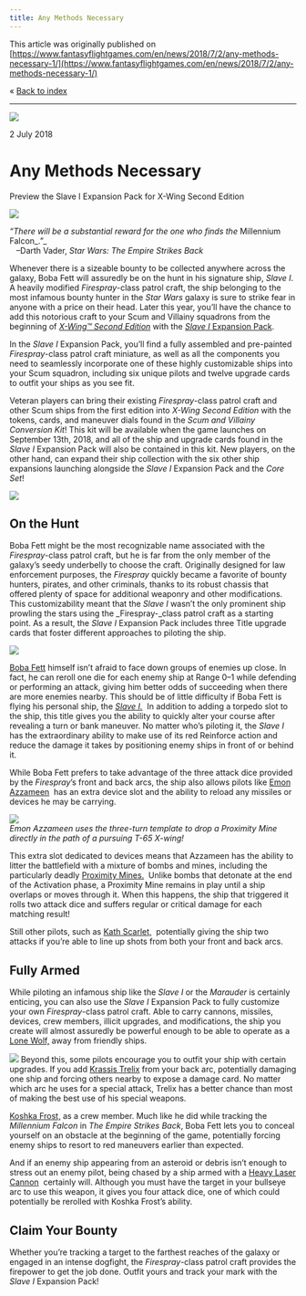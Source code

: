 ```yaml
---
title: Any Methods Necessary
---
```


This article was originally published on [https://www.fantasyflightgames.com/en/news/2018/7/2/any-methods-necessary-1/](https://www.fantasyflightgames.com/en/news/2018/7/2/any-methods-necessary-1/)

&laquo; [Back to index](../index.md)

---

![](swz16_preview1.jpg)

2 July 2018

Any Methods Necessary
=====================

Preview the Slave I Expansion Pack for X-Wing Second Edition

![](swz16_box_left_good.png)

_“There will be a substantial reward for the one who finds the_ Millennium Falcon_.”_  
   –Darth Vader, _Star Wars: The Empire Strikes Back_

Whenever there is a sizeable bounty to be collected anywhere across the galaxy, Boba Fett will assuredly be on the hunt in his signature ship, _Slave I_. A heavily modified _Firespray_\-class patrol craft, the ship belonging to the most infamous bounty hunter in the _Star Wars_ galaxy is sure to strike fear in anyone with a price on their head. Later this year, you’ll have the chance to add this notorious craft to your Scum and Villainy squadrons from the beginning of [_X-Wing™ Second Edition_](https://www.fantasyflightgames.com/en/products/x-wing-second-edition/) with the [_Slave I_ Expansion Pack](https://www.fantasyflightgames.com/en/products/x-wing-second-edition/products/x-wing-second-edition-slave-i-expansion-pack/).

In the _Slave I_ Expansion Pack, you’ll find a fully assembled and pre-painted _Firespray_\-class patrol craft miniature, as well as all the components you need to seamlessly incorporate one of these highly customizable ships into your Scum squadron, including six unique pilots and twelve upgrade cards to outfit your ships as you see fit.

Veteran players can bring their existing _Firespray_\-class patrol craft and other Scum ships from the first edition into _X-Wing Second Edition_ with the tokens, cards, and maneuver dials found in the _Scum and Villainy Conversion Kit_! This kit will be available when the game launches on September 13th, 2018, and all of the ship and upgrade cards found in the _Slave I_ Expansion Pack will also be contained in this kit. New players, on the other hand, can expand their ship collection with the six other ship expansions launching alongside the _Slave I_ Expansion Pack and the _Core Set_!

_![](swz16_a1_ship-art.png)_

On the Hunt
-----------

Boba Fett might be the most recognizable name associated with the _Firespray_\-class patrol craft, but he is far from the only member of the galaxy’s seedy underbelly to choose the craft. Originally designed for law enforcement purposes, the _Firespray_ quickly became a favorite of bounty hunters, pirates, and other criminals, thanks to its robust chassis that offered plenty of space for additional weaponry and other modifications. This customizability meant that the _Slave I_ wasn’t the only prominent ship prowling the stars using the _Firespray-_class patrol craft as a starting point. As a result, the _Slave I_ Expansion Pack includes three Title upgrade cards that foster different approaches to piloting the ship.

![](swz13_a3_slave-1_spread2.png)

[Boba Fett](swz16_boba-fett.png) himself isn’t afraid to face down groups of enemies up close. In fact, he can reroll one die for each enemy ship at Range 0–1 while defending or performing an attack, giving him better odds of succeeding when there are more enemies nearby. This should be of little difficulty if Boba Fett is flying his personal ship, the _[_Slave I_.](swz16_slave-1.png)_  In addition to adding a torpedo slot to the ship, this title gives you the ability to quickly alter your course after revealing a turn or bank maneuver. No matter who’s piloting it, the _Slave I_ has the extraordinary ability to make use of its red Reinforce action and reduce the damage it takes by positioning enemy ships in front of or behind it.

While Boba Fett prefers to take advantage of the three attack dice provided by the _Firespray_’s front and back arcs, the ship also allows pilots like [Emon Azzameen](swz16_emon-azzameen.png)  has an extra device slot and the ability to reload any missiles or devices he may be carrying.

![](swz16_a1_diagram.jpg)  
_Emon Azzameen uses the three-turn template to drop a Proximity Mine directly in the path of a pursuing T-65 X-wing!_

This extra slot dedicated to devices means that Azzameen has the ability to litter the battlefield with a mixture of bombs and mines, including the particularly deadly [Proximity Mines.](swz16_proximity-mines.png)  Unlike bombs that detonate at the end of the Activation phase, a Proximity Mine remains in play until a ship overlaps or moves through it. When this happens, the ship that triggered it rolls two attack dice and suffers regular or critical damage for each matching result!

Still other pilots, such as [Kath Scarlet,](swz16_kath-scarlet.png)  potentially giving the ship two attacks if you’re able to line up shots from both your front and back arcs. 

Fully Armed
-----------

While piloting an infamous ship like the _Slave I_ or the _Marauder_ is certainly enticing, you can also use the _Slave I_ Expansion Pack to fully customize your own _Firespray_\-class patrol craft. Able to carry cannons, missiles, devices, crew members, illicit upgrades, and modifications, the ship you create will almost assuredly be powerful enough to be able to operate as a [Lone Wolf,](swz16_lone-wolf.png) away from friendly ships.

![](swz16_concussion-missiles.png) Beyond this, some pilots encourage you to outfit your ship with certain upgrades. If you add [Krassis Trelix](swz16_krassis-trelix.png)   from your back arc, potentially damaging one ship and forcing others nearby to expose a damage card. No matter which arc he uses for a special attack, Trelix has a better chance than most of making the best use of his special weapons.

[Koshka Frost,](swz16_koshka-frost.png) as a crew member. Much like he did while tracking the _Millennium Falcon_ in _The Empire Strikes Back_, Boba Fett lets you to conceal yourself on an obstacle at the beginning of the game, potentially forcing enemy ships to resort to red maneuvers earlier than expected.

And if an enemy ship appearing from an asteroid or debris isn’t enough to stress out an enemy pilot, being chased by a ship armed with a [Heavy Laser Cannon](swz16_heavy-laser-cannon.png)  certainly will. Although you must have the target in your bullseye arc to use this weapon, it gives you four attack dice, one of which could potentially be rerolled with Koshka Frost’s ability.

Claim Your Bounty
-----------------

Whether you’re tracking a target to the farthest reaches of the galaxy or engaged in an intense dogfight, the _Firespray_\-class patrol craft provides the firepower to get the job done. Outfit yours and track your mark with the _Slave I_ Expansion Pack!

[](http://community.fantasyflightgames.com/index.php?/forum/222-x-wing/)